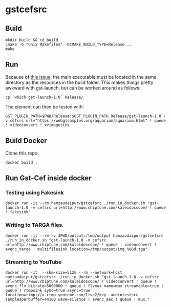 # gstcefsrc

## Build

```
mkdir build && cd build
cmake -G "Unix Makefiles" -DCMAKE_BUILD_TYPE=Release ..
make
```

## Run

Because of [this issue], the main executable must be located in the
same directory as the resources in the build folder. This makes things
pretty awkward with gst-launch, but can be worked around as follows:

```
cp `which gst-launch-1.0` Release/
```

The element can then be tested with:

```
GST_PLUGIN_PATH=$PWD/Release:$GST_PLUGIN_PATH Release/gst-launch-1.0 -v cefsrc url="https://webglsamples.org/aquarium/aquarium.html" ! queue ! videoconvert ! xvimagesink
```

[this issue]: https://bitbucket.org/chromiumembedded/cef/issues/1936/override-paths-dir_exe-dir_module-on-linux

## Build Docker

Clone this repo.

```
docker build .
```

## Run Gst-Cef inside docker

### Testing using Fakesink
```
docker run -it --rm hamzaudaipur/gstcefsrc ./run_in_docker.sh "gst-launch-1.0 -v cefsrc url=http://www.chiptune.com/kaleidoscope/ ! queue ! fakesink"
```
### Writing to TARGA files.
```
docker run -it --rm -v $PWD/output:/tmp/output hamzaudaipur/gstcefsrc ./run_in_docker.sh "gst-launch-1.0 -v cefsrc url=http://www.chiptune.com/kaleidoscope/ ! queue ! videoconvert ! avenc_targa ! multifilesink location=/tmp/output/img_%06d.tga"
```

### Streaming to YouTube
```
docker run -it  --shm-size=512m --rm --network=host hamzaudaipur/gstcefsrc ./run_in_docker.sh "gst-launch-1.0 -v cefsrc url=http://www.chiptune.com/kaleidoscope/ ! videoconvert ! queue ! avenc_flv bitrate=5000000 ! queue ! flvmux name=mux streamable=true ! queue ! rtmpsink sync=true async=true location=rtmp://a.rtmp.youtube.com/live2/key  audiotestsrc samplesperbuffer=44100 wave=silence ! avenc_aac ! queue ! mux."
```

